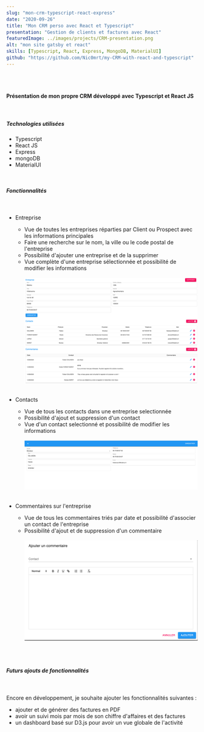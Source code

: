 ```yaml
---
slug: "mon-crm-typescript-react-express"
date: "2020-09-26"
title: "Mon CRM perso avec React et Typescript"
presentation: "Gestion de clients et factures avec React"
featuredImage: ../images/projects/CRM-presentation.png
alt: "mon site gatsby et react"
skills: [Typescript, React, Express, MongoDB, MaterialUI]
github: "https://github.com/Nic0mrt/my-CRM-with-react-and-typescript"
---
```


<br><br>

#### Présentation de mon propre CRM développé avec Typescript et React JS

<br>

##### Technologies utilisées

- Typescript
- React JS
- Express
- mongoDB
- MaterialUI

<br>

##### Fonctionnalités

<br>

- Entreprise

  - Vue de toutes les entreprises réparties par Client ou Prospect avec les informations principales
  - Faire une recherche sur le nom, la ville ou le code postal de l'entreprise
  - Possibilité d'ajouter une entreprise et de la supprimer
  - Vue complète d'une entreprise sélectionnée et possibilité de modifier les informations
    <br><br>
    ![vue d'ensemble d'une entreprise](../images/projects/CRM/vue-ensemble-entreprise.png)
    <br><br>

- Contacts

  - Vue de tous les contacts dans une entreprise selectionnée
  - Possibilité d'ajout et suppression d'un contact
  - Vue d'un contact selectionné et possibilité de modifier les informations
    <br><br>
    ![vue d'ensemble d'un contact](../images/projects/CRM/vue-ensemble-contact.png)
    <br><br>

- Commentaires sur l'entreprise
  - Vue de tous les commentaires triés par date et possibilité d'associer un contact de l'entreprise
  - Possibilité d'ajout et de suppression d'un commentaire
    <br><br>
    ![ajout d'un commentaire](../images/projects/CRM/ajout-commentaire.png)
    <br><br>

<br>

##### Futurs ajouts de fonctionnalités

<br>

Encore en développement, je souhaite ajouter les fonctionnalités suivantes :

- ajouter et de générer des factures en PDF
- avoir un suivi mois par mois de son chiffre d'affaires et des factures
- un dashboard basé sur D3.js pour avoir un vue globale de l'activité
